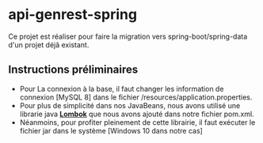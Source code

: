 # api-genrest-spring
Ce projet est réaliser pour faire la migration vers spring-boot/spring-data d'un projet déjâ existant.

## Instructions préliminaires
  - Pour La connexion à la base, il faut changer les information de connexion [MySQL 8] dans le fichier /resources/application.properties.
  - Pour plus de simplicité dans nos JavaBeans, nous avons utilisé une librarie java **[Lombok](https://projectlombok.org/)** que nous avons ajouté dans notre fichier pom.xml.
  - Néanmoins, pour profiter pleinement de cette librairie, il faut exécuter le fichier jar dans le système [Windows 10 dans notre cas]
